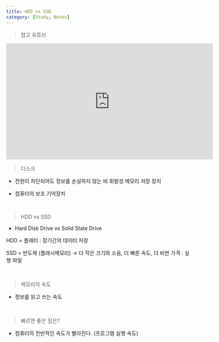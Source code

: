 ```yaml
---
title: HDD vs SSD
category: [Study, Notes]
---
```


> 참고 유튜브

<iframe width="560" height="315" src="https://www.youtube.com/embed/K3RRibadBms" title="YouTube video player" frameborder="0" allow="accelerometer; autoplay; clipboard-write; encrypted-media; gyroscope; picture-in-picture" allowfullscreen></iframe>

<br>

> 디스크

- 전원이 차단되어도 정보를 손실하지 않는 비 휘발성 메모리 저장 장치

- 컴퓨터의 보조 기억장치

<br>

> HDD vs SSD

- Hard Disk Drive vs Solid State Drive

HDD = 플래터 : 장기간의 데이터 저장

SSD = 반도체 (플래시메모리) → 더 작은 크기와 소음, 더 빠른 속도, 더 비싼 가격 : 실행 파일

<br>

> 메모리의 속도

- 정보를 읽고 쓰는 속도

<br>

> 빠르면 좋은 점은?

- 컴퓨터의 전반적인 속도가 빨라진다. (프로그램 실행 속도)